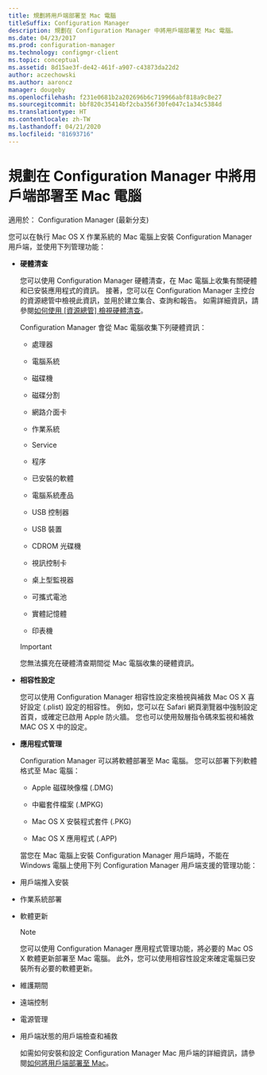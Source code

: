 ```yaml
---
title: 規劃將用戶端部署至 Mac 電腦
titleSuffix: Configuration Manager
description: 規劃在 Configuration Manager 中將用戶端部署至 Mac 電腦。
ms.date: 04/23/2017
ms.prod: configuration-manager
ms.technology: configmgr-client
ms.topic: conceptual
ms.assetid: 8d15ae3f-de42-461f-a907-c43873da22d2
author: aczechowski
ms.author: aaroncz
manager: dougeby
ms.openlocfilehash: f231e0681b2a202696b6c719966abf818a9c8e27
ms.sourcegitcommit: bbf820c35414bf2cba356f30fe047c1a34c5384d
ms.translationtype: HT
ms.contentlocale: zh-TW
ms.lasthandoff: 04/21/2020
ms.locfileid: "81693716"
---
```

# <a name="planning-for-client-deployment-to-mac-computers-in-configuration-manager"></a>規劃在 Configuration Manager 中將用戶端部署至 Mac 電腦

適用於：  Configuration Manager (最新分支)

您可以在執行 Mac OS X 作業系統的 Mac 電腦上安裝 Configuration Manager 用戶端，並使用下列管理功能：  

- **硬體清查**  

   您可以使用 Configuration Manager 硬體清查，在 Mac 電腦上收集有關硬體和已安裝應用程式的資訊。 接著，您可以在 Configuration Manager 主控台的資源總管中檢視此資訊，並用於建立集合、查詢和報告。 如需詳細資訊，請參閱[如何使用 [資源總管] 檢視硬體清查](../../../../core/clients/manage/inventory/use-resource-explorer-to-view-hardware-inventory.md)。  

   Configuration Manager 會從 Mac 電腦收集下列硬體資訊：  

  -   處理器  

  -   電腦系統  

  -   磁碟機  

  -   磁碟分割  

  -   網路介面卡  

  -   作業系統  

  -   Service  

  -   程序  

  -   已安裝的軟體  

  -   電腦系統產品  

  -   USB 控制器  

  -   USB 裝置  

  -   CDROM 光碟機  

  -   視訊控制卡  

  -   桌上型監視器  

  -   可攜式電池  

  -   實體記憶體  

  -   印表機  

  > [!IMPORTANT]  
  >  您無法擴充在硬體清查期間從 Mac 電腦收集的硬體資訊。  

- **相容性設定**  

   您可以使用 Configuration Manager 相容性設定來檢視與補救 Mac OS X 喜好設定 (.plist) 設定的相容性。 例如，您可以在 Safari 網頁瀏覽器中強制設定首頁，或確定已啟用 Apple 防火牆。 您也可以使用殼層指令碼來監視和補救 MAC OS X 中的設定。  

- **應用程式管理**  

   Configuration Manager 可以將軟體部署至 Mac 電腦。 您可以部署下列軟體格式至 Mac 電腦：  

  -   Apple 磁碟映像檔 (.DMG)  

  -   中繼套件檔案 (.MPKG)  

  -   Mac OS X 安裝程式套件 (.PKG)  

  -   Mac OS X 應用程式 (.APP)  

  當您在 Mac 電腦上安裝 Configuration Manager 用戶端時，不能在 Windows 電腦上使用下列 Configuration Manager 用戶端支援的管理功能：  

- 用戶端推入安裝  

- 作業系統部署  

- 軟體更新  

  > [!NOTE]  
  >  您可以使用 Configuration Manager 應用程式管理功能，將必要的 Mac OS X 軟體更新部署至 Mac 電腦。 此外，您可以使用相容性設定來確定電腦已安裝所有必要的軟體更新。  

- 維護期間  

- 遠端控制  

- 電源管理  

- 用戶端狀態的用戶端檢查和補救  

  如需如何安裝和設定 Configuration Manager Mac 用戶端的詳細資訊，請參閱[如何將用戶端部署至 Mac](../../../../core/clients/deploy/deploy-clients-to-macs.md)。
